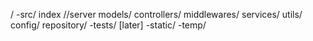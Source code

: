 /
    -src/
        index //server
        models/
        controllers/
        middlewares/
        services/
        utils/
        config/
        repository/
    -tests/ [later]
    -static/
    -temp/